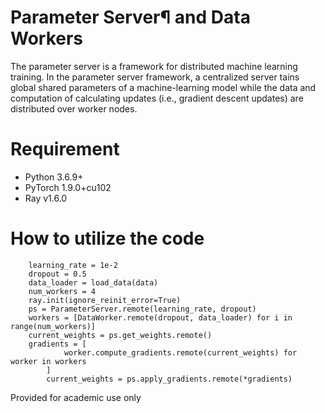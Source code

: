 # Parameter Server¶ and Data Workers
The parameter server is a framework for distributed machine learning training. In the parameter server framework, 
a centralized server tains global shared parameters of a machine-learning model  while 
the data and computation of calculating updates (i.e., gradient descent updates) are distributed over worker nodes.


# Requirement
- Python 3.6.9+
- PyTorch 1.9.0+cu102
- Ray v1.6.0

# How to utilize the code

```
    learning_rate = 1e-2
    dropout = 0.5
    data_loader = load_data(data)
    num_workers = 4
    ray.init(ignore_reinit_error=True)
    ps = ParameterServer.remote(learning_rate, dropout)
    workers = [DataWorker.remote(dropout, data_loader) for i in range(num_workers)]
    current_weights = ps.get_weights.remote()
    gradients = [
            worker.compute_gradients.remote(current_weights) for worker in workers
        ]
        current_weights = ps.apply_gradients.remote(*gradients)
```

Provided for academic use only


